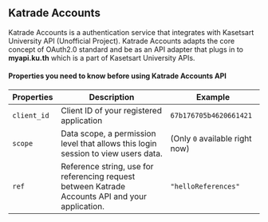 ## Katrade Accounts
Katrade Accounts is a authentication service that integrates with Kasetsart University API (Unofficial Project).
Katrade Accounts adapts the core concept of OAuth2.0 standard and be as an API adapter that plugs in to **myapi.ku.th**
which is a part of Kasetsart University APIs.

#### Properties you need to know before using Katrade Accounts API

| Properties  | Description                                                                                      | Example                        |
|-------------|--------------------------------------------------------------------------------------------------|--------------------------------|
| `client_id` | Client ID of your registered application                                                         | `67b176705b4620661421`         |
| `scope`     | Data scope, a permission level that allows this login session to view users data.                | (Only `0` available right now) |
| `ref`       | Reference string, use for referencing request between Katrade Accounts API and your application. | `"helloReferences"`            |
